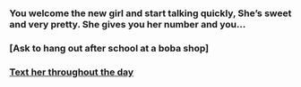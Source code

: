 ### You welcome the new girl and start talking quickly, She’s sweet and very pretty. She gives you her number and you…

### [Ask to hang out after school at a boba shop]

### [Text her throughout the day](no1.md)
